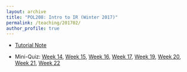 ```yaml
---
layout: archive
title: "POL208: Intro to IR (Winter 2017)"
permalink: /teaching/201702/
author_profile: true
---
```


- [Tutorial Note](http://takumishibaike.github.io/files/pol208/tutorial_winter.pdf)

- ​Mini-Quiz: [Week 14](http://takumishibaike.github.io/files/pol208/week14.pdf?dl=0), [Week 15](http://takumishibaike.github.io/files/pol208/week15.pdf), [Week 16](http://takumishibaike.github.io/files/pol208/week16.pdf), [Week 17](http://takumishibaike.github.io/files/pol208/week17.pdf), [Week 19](http://takumishibaike.github.io/files/pol208/week19.pdf), [Week 20](http://takumishibaike.github.io/files/pol208/week20.pdf), [Week 21](http://takumishibaike.github.io/files/pol208/week21.pdf), [Week 22](http://takumishibaike.github.io/files/pol208/week22.pdf)
​